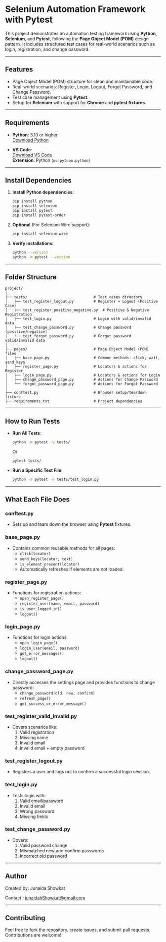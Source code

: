 
# **Selenium Automation Framework with Pytest**

This project demonstrates an automation testing framework using **Python**, **Selenium**, and **Pytest**, following the **Page Object Model (POM)** design pattern. It includes structured test cases for real-world scenarios such as login, registration, and change password.

---

## **Features**
- Page Object Model (POM) structure for clean and maintainable code.
- Real-world scenarios: Register, Login, Logout, Forgot Password, and Change Password.
- Test case management using **Pytest**.
- Setup for **Selenium** with support for **Chrome** and **pytest fixtures**.

---

## **Requirements**

- **Python**: 3.10 or higher  
  [Download Python](https://www.python.org/downloads/)
  
- **VS Code**:  
  [Download VS Code](https://code.visualstudio.com/download)  
  **Extension**: Python (`ms-python.python`)

---

## **Install Dependencies**

1. **Install Python dependencies**:

   ```bash
   pip install python
   pip install selenium
   pip install pytest
   pip install pytest-order
   ```

2. **Optional** (For Selenium Wire support):

   ```bash
   pip install selenium-wire
   ```

3. **Verify installations**:

   ```bash
   python --version
   python -m pytest --version
   ```

---

## **Folder Structure**

```plaintext
project/
│
├── tests/                              # Test cases directory
│   ├── test_register_logout.py         # Register + Logout (Positive Case)
│   ├── test_register_positive_negative.py  # Positive & Negative Registration
│   ├── test_login.py                   # Login with valid/invalid data
│   ├── test_change_password.py         # Change password (positive/negative)
│   └── test_forgot_password.py         # Forgot password valid/invalid data
│
├── pages/                              # Page Object Model (POM) files
│   ├── base_page.py                    # Common methods: click, wait, send_keys
│   ├── register_page.py                # Locators & actions for Register
│   ├── login_page.py                   # Locators & actions for Login
│   ├── change_password_page.py         # Actions for Change Password
│   └── forgot_password_page.py         # Actions for Forgot Password
│
├── conftest.py                         # Browser setup/teardown fixture
├── requirements.txt                    # Project dependencies
```

---

## **How to Run Tests**

- **Run All Tests**:

   ```bash
   python -m pytest -v tests/
   ```

   Or

   ```bash
   pytest tests/
   ```

- **Run a Specific Test File**:

   ```bash
   python -m pytest -v tests/test_login.py
   ```

---

## **What Each File Does**

### **conftest.py**
- Sets up and tears down the browser using **Pytest** fixtures.

### **base_page.py**
- Contains common reusable methods for all pages:
  - `click(locator)`
  - `send_keys(locator, text)`
  - `is_element_present(locator)`
  - Automatically refreshes if elements are not loaded.

### **register_page.py**
- Functions for registration actions:
  - `open_register_page()`
  - `register_user(name, email, password)`
  - `is_user_logged_in()`
  - `logout()`

### **login_page.py**
- Functions for login actions:
  - `open_login_page()`
  - `login_user(email, password)`
  - `get_error_messages()`
  - `logout()`

### **change_password_page.py**
- Directly accesses the settings page and provides functions to change password:
  - `change_password(old, new, confirm)`
  - `refresh_page()`
  - `get_success_or_error_message()`

### **test_register_valid_invalid.py**
- Covers scenarios like:
  1. Valid registration
  2. Missing name
  3. Invalid email
  4. Invalid email + empty password

### **test_register_logout.py**
- Registers a user and logs out to confirm a successful login session.

### **test_login.py**
- Tests login with:
  1. Valid email/password
  2. Invalid email
  3. Wrong password
  4. Missing fields

### **test_change_password.py**
- Covers:
  1. Valid password change
  2. Mismatched new and confirm passwords
  3. Incorrect old password

---
## **Author**
Created by: Junaida Showkat 

Contact : junaidahShowkat@gmail.com

---
## **Contributing**
Feel free to fork the repository, create issues, and submit pull requests. Contributions are welcome!
